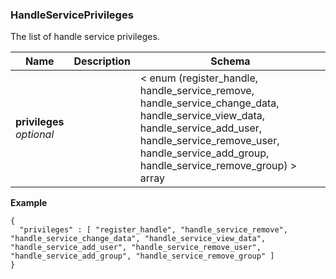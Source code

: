 
<a name="handleserviceprivileges"></a>
### HandleServicePrivileges
The list of handle service privileges.


|Name|Description|Schema|
|---|---|---|
|**privileges**  <br>*optional*||< enum (register_handle, handle_service_remove, handle_service_change_data, handle_service_view_data, handle_service_add_user, handle_service_remove_user, handle_service_add_group, handle_service_remove_group) > array|

**Example**
```
{
  "privileges" : [ "register_handle", "handle_service_remove", "handle_service_change_data", "handle_service_view_data", "handle_service_add_user", "handle_service_remove_user", "handle_service_add_group", "handle_service_remove_group" ]
}
```



